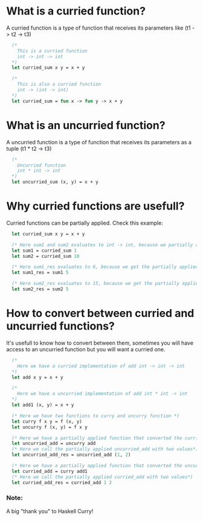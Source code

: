 # What is a curried function? 

A curried function is a type of function that receives its parameters like (t1 -> t2 -> t3)

```ocaml
  (*
    This is a curried function
    int -> int -> int 
  *)
  let curried_sum x y = x + y 

  (*
    This is also a curried function
    int -> (int -> int)
  *)
  let curried_sum = fun x -> fun y -> x + y
```

# What is an uncurried function?

A uncurried function is a type of function that receives its parameters as a tuple (t1 * t2 -> t3)

```ocaml
  (* 
    Uncurried function
    int * int -> int 
  *)
  let uncurried_sum (x, y) = x + y
```

# Why curried functions are usefull?

Curried functions can be partially applied. Check this example:
```ocaml
  let curried_sum x y = x + y

  (* Here sum1 and sum2 evaluates to int -> int, because we partially applied x to curried_sum *)
  let sum1 = curried_sum 1 
  let sum2 = curried_sum 10

  (* Here sum1_res evaluates to 6, because we get the partially applied sum1 and apply y*)
  let sum1_res = sum1 5

  (* Here sum2_res evaluates to 15, because we get the partially applied sum2 and apply y*)
  let sum2_res = sum2 5
```

# How to convert between curried and uncurried functions? 

It's usefull to know how to convert between them, sometimes you will have access to an uncurried function but you will want a curried one.
```ocaml
  (* 
    Here we have a curried implementation of add int -> int -> int 
  *)
  let add x y = x + y

  (* 
    Here we have a uncurried implementation of add int * int -> int
  *)
  let add1 (x, y) = x + y  

  (* Here we have two functions to curry and uncurry function *)
  let curry f x y = f (x, y)
  let uncurry f (x, y) = f x y

  (* Here we have a partially applied function that converted the curried add implementation to uncurried add*)
  let uncurried_add = uncurry add
  (* Here we call the partially applied uncurried_add with two values*)
  let uncurried_add_res = uncurried_add (1, 2)

  (* Here we have a partially applied function that converted the uncurried add implementation to curried add*)
  let curried_add = curry add1
  (* Here we call the partially applied curried_add with two values*)
  let curried_add_res = curried_add 1 2
```

### Note:

A big "thank you" to Haskell Curry!